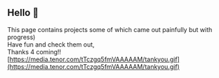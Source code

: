 ## Hello 👋
This page contains projects some of which came out painfully but with progress) <br>
Have fun and check them out, <br>
Thanks 4 coming!! <br>
[https://media.tenor.com/tTczgq5fmVAAAAAM/tankyou.gif](https://media.tenor.com/tTczgq5fmVAAAAAM/tankyou.gif)

<!--
**hubilya/hubilya** is a ✨ _special_ ✨ repository because its `README.md` (this file) appears on your GitHub profile.

Here are some ideas to get you started:

- 🔭 I’m currently working on ...
- 🌱 I’m currently learning ...
- 👯 I’m looking to collaborate on ...
- 🤔 I’m looking for help with ...
- 💬 Ask me about ...
- 📫 How to reach me: ...
- 😄 Pronouns: ...
- ⚡ Fun fact: ...
-->
